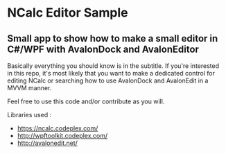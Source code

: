 # NCalc Editor Sample
## Small app to show how to make a small editor in C#/WPF with AvalonDock and AvalonEditor

Basically everything you should know is in the subtitle.
If you're interested in this repo, it's most likely that you want to make a dedicated control for editing NCalc or searching how to use AvalonDock and AvalonEdit in a MVVM manner.

Feel free to use this code and/or contribute as you will.

Libraries used :
 - https://ncalc.codeplex.com/
 - http://wpftoolkit.codeplex.com/
 - http://avalonedit.net/
